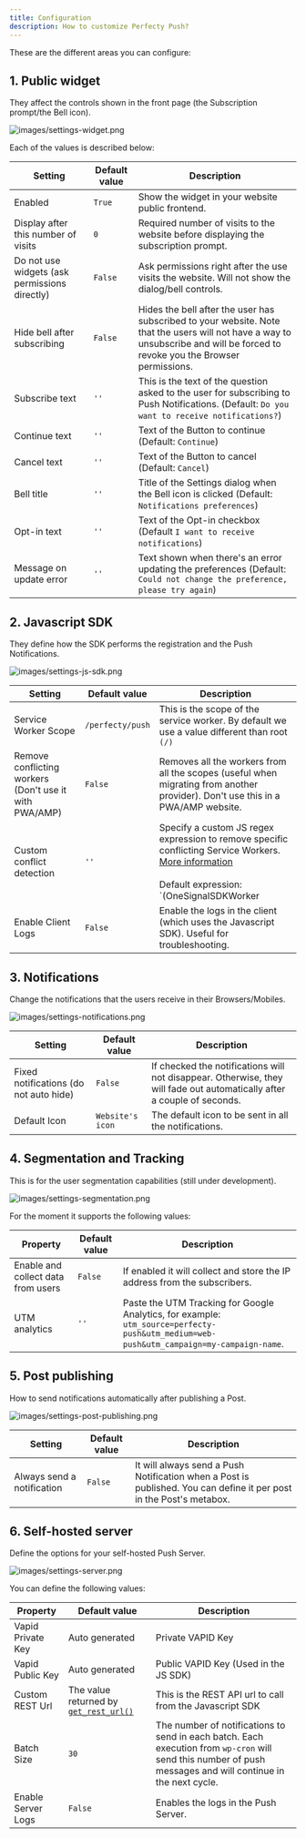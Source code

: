 ```yaml
---
title: Configuration
description: How to customize Perfecty Push?
---
```


These are the different areas you can configure:

## 1. Public widget

They affect the controls shown in the front page (the Subscription prompt/the Bell icon).

![images/settings-widget.png](images/settings-widget.png)

Each of the values is described below:

Setting | Default value | Description
--- | --- | ---
Enabled | `True` | Show the widget in your website public frontend.
Display after this number of visits | `0` | Required number of visits to the website before displaying the subscription prompt.
Do not use widgets (ask permissions directly) | `False` | Ask permissions right after the use visits the website. Will not show the dialog/bell controls.
Hide bell after subscribing | `False` | Hides the bell after the user has subscribed to your website. Note that the users will not have a way to unsubscribe and will be forced to revoke you the Browser permissions.
Subscribe text | `''` | This is the text of the question asked to the user for subscribing to Push Notifications. (Default: `Do you want to receive notifications?`)
Continue text | `''` | Text of the Button to continue (Default: `Continue`)
Cancel text | `''` | Text of the Button to cancel (Default: `Cancel`)
Bell title | `''` | Title of the Settings dialog when the Bell icon is clicked (Default: `Notifications preferences`)
Opt-in text | `''` | Text of the Opt-in checkbox (Default `I want to receive notifications`)
Message on update error | `''` | Text shown when there's an error updating the preferences (Default: `Could not change the preference, please try again`)

## 2. Javascript SDK

They define how the SDK performs the registration and the Push Notifications.

![images/settings-js-sdk.png](images/settings-js-sdk.png)

Setting | Default value | Description
--- | --- | ---
Service Worker Scope | `/perfecty/push` | This is the scope of the service worker. By default we use a value different than root `(/)`
Remove conflicting workers (Don't use it with PWA/AMP) | `False` | Removes all the workers from all the scopes (useful when migrating from another provider). Don't use this in a PWA/AMP website.
Custom conflict detection | `''` | Specify a custom JS regex expression to remove specific conflicting Service Workers.  [More information](./conflict-resolution/)<br /><br /> Default expression: `(OneSignalSDKWorker|wonderpush-worker-loader|webpushr-sw|subscribers-com\/firebase-messaging-sw|gravitec-net-web-push-notifications|push_notification_sw)`
Enable Client Logs| `False` | Enable the logs in the client (which uses the Javascript SDK). Useful for troubleshooting.

## 3. Notifications

Change the notifications that the users receive in their Browsers/Mobiles.

![images/settings-notifications.png](images/settings-notifications.png)

Setting | Default value | Description
--- | --- | ---
Fixed notifications (do not auto hide) | `False` | If checked the notifications will not disappear. Otherwise, they will fade out automatically after a couple of seconds.
Default Icon | `Website's icon` | The default icon to be sent in all the notifications.

## 4. Segmentation and Tracking

This is for the user segmentation capabilities (still under development).

![images/settings-segmentation.png](images/settings-segmentation.png)

For the moment it supports the following values:

Property | Default value | Description
--- | --- | ---
Enable and collect data from users | `False` | If enabled it will collect and store the IP address from the subscribers.
UTM analytics | `''` | Paste the UTM Tracking for Google Analytics, for example: `utm_source=perfecty-push&utm_medium=web-push&utm_campaign=my-campaign-name`.

## 5. Post publishing

How to send notifications automatically after publishing a Post. 

![images/settings-post-publishing.png](images/settings-post-publishing.png)

Setting | Default value | Description
--- | --- | ---
Always send a notification | `False` |  It will always send a Push Notification when a Post is published. You can define it per post in the Post's metabox.

## 6. Self-hosted server

Define the options for your self-hosted Push Server.

![images/settings-server.png](images/settings-server.png)

You can define the following values:

Property | Default value | Description
--- | --- | ---
Vapid Private Key | Auto generated | Private VAPID Key
Vapid Public Key | Auto generated | Public VAPID Key (Used in the JS SDK)
Custom REST Url | The value returned by [`get_rest_url()`](https://developer.wordpress.org/reference/functions/get_rest_url/) | This is the REST API url to call from the Javascript SDK
Batch Size | `30` | The number of notifications to send in each batch. Each execution from `wp-cron` will send this number of push messages and will continue in the next cycle.
Enable Server Logs | `False` | Enables the logs in the Push Server.
